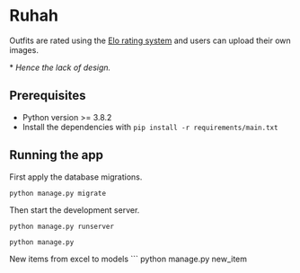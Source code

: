 # Ruhah
Outfits are rated using the [Elo rating system](https://en.wikipedia.org/wiki/Elo_rating_system) and users can upload their own images.

\* _Hence the lack of design._

## Prerequisites
- Python version >= 3.8.2
- Install the dependencies with `pip install -r requirements/main.txt`

## Running the app
First apply the database migrations.
```
python manage.py migrate
```

Then start the development server.
```
python manage.py runserver
```

```
python manage.py 
```
New items from excel to models ```
python manage.py new_item
```
